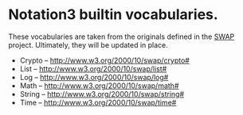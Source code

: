 # Notation3 builtin vocabularies.

These vocabularies are taken from the originals defined in the [SWAP]() project. Ultimately, they will be updated in place.

* Crypto – http://www.w3.org/2000/10/swap/crypto#
* List – http://www.w3.org/2000/10/swap/list#
* Log – http://www.w3.org/2000/10/swap/log#
* Math – http://www.w3.org/2000/10/swap/math#
* String – http://www.w3.org/2000/10/swap/string#
* Time – http://www.w3.org/2000/10/swap/time#